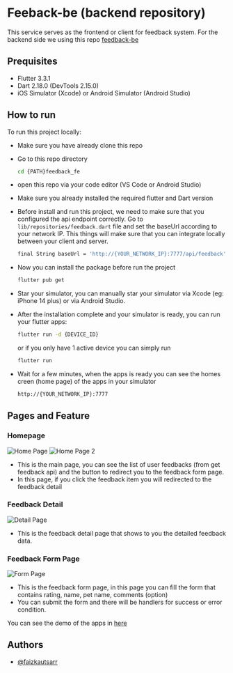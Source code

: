 # Feeback-be (backend repository)

This service serves as the frontend or client for feedback system. For the backend side we using this repo [feedback-be](https://github.com/faizkautsarr/feedback-be)

## Prequisites

- Flutter 3.3.1
- Dart 2.18.0 (DevTools 2.15.0)
- iOS Simulator (Xcode) or Android Simulator (Android Studio)

## How to run

To run this project locally:

- Make sure you have already clone this repo

- Go to this repo directory

  ```bash
  cd {PATH}feedback_fe
  ```

- open this repo via your code editor (VS Code or Android Studio)

- Make sure you already installed the required flutter and Dart version

- Before install and run this project, we need to make sure that you configured the api endpoint correctly. Go to `lib/repositories/feedback.dart` file and set the baseUrl according to your network IP. This things will make sure that you can integrate locally between your client and server.

  ```bash
  final String baseUrl = 'http://{YOUR_NETWORK_IP}:7777/api/feedback';
  ```

- Now you can install the package before run the project

  ```bash
  flutter pub get
  ```

- Star your simulator, you can manually star your simulator via Xcode (eg: iPhone 14 plus) or via Android Studio.

- After the installation complete and your simulator is ready, you can run your flutter apps:

  ```bash
  flutter run -d {DEVICE_ID}
  ```

  or if you only have 1 active device you can simply run

  ```bash
  flutter run
  ```

- Wait for a few minutes, when the apps is ready you can see the homes creen (home page) of the apps in your simulator

  ```bash
  http://{YOUR_NETWORK_IP}:7777

  ```

## Pages and Feature

### Homepage

![Home Page](https://i.ibb.co/P55stSp/Simulator-Screen-Shot-i-Phone-14-Plus-2024-01-10-at-13-09-07.png)
![Home Page 2](https://i.ibb.co/FWjVMLf/Simulator-Screen-Shot-i-Phone-14-Plus-2024-01-10-at-13-07-56.png)

- This is the main page, you can see the list of user feedbacks (from get feedback api) and the button to redirect you to the feedback form page.
- In this page, if you click the feedback item you will redirected to the feedback detail

### Feedback Detail

![Detail Page](https://i.ibb.co/RYychLR/Simulator-Screen-Shot-i-Phone-14-Plus-2024-01-10-at-13-09-47.png)

- This is the feedback detail page that shows to you the detailed feedback data.

### Feedback Form Page

![Form Page](https://i.ibb.co/P5hGh1x/Simulator-Screen-Shot-i-Phone-14-Plus-2024-01-10-at-13-07-52.png)

- This is the feedback form page, in this page you can fill the form that contains rating, name, pet name, comments (option)
- You can submit the form and there will be handlers for success or error condition.

You can see the demo of the apps in [here](https://drive.google.com/file/d/11ZYchmkVYnkO_il0TgxJ7-a511zJURA5/view?usp=sharing)

## Authors

- [@faizkautsarr](https://www.github.com/faizkautsarr)
